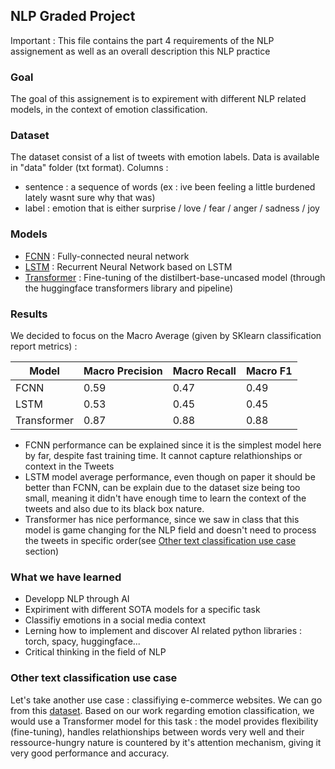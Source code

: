 ## NLP Graded Project 
Important : This file contains the part 4 requirements of the NLP assignement as well as an overall description this NLP practice

### Goal
The goal of this assignement is to expirement with different NLP related models, in the context of emotion classification.

### Dataset
The dataset consist of a list of tweets with emotion labels. Data is available in "data" folder (txt format). 
Columns : 

- sentence : a sequence of words (ex : ive been feeling a little burdened lately wasnt sure why that was)
- label : emotion that is either surprise / love / fear / anger / sadness / joy

### Models

- [FCNN](./src/notebooks/fcnn.ipynb) : Fully-connected neural network
- [LSTM](./src/notebooks/lstm.ipynb) : Recurrent Neural Network based on LSTM
- [Transformer](./src/notebooks/transformer.ipynb) : Fine-tuning of the distilbert-base-uncased model (through the huggingface transformers library and pipeline)

### Results 

We decided to focus on the Macro Average (given by SKlearn classification report metrics) :

| Model       | Macro Precision | Macro Recall | Macro F1 |
|-------------|----------------|--------------|----------|
| FCNN        | 0.59           | 0.47         | 0.49     |
| LSTM        | 0.53           | 0.45         | 0.45     |
| Transformer | 0.87           | 0.88         | 0.88     |

- FCNN performance can be explained since it is the simplest model here by far, despite fast training time. It cannot capture relathionships or context in the Tweets
- LSTM model average performance, even though on paper it should be better than FCNN, can be explain due to the dataset size being too small, meaning it didn't have enough time to learn the context of the tweets and also due to its black box nature.
- Transformer has nice performance, since we saw in class that this model is game changing for the NLP field and doesn't need to process the tweets in specific order(see [Other text classification use case](#other-text-classification-use-case) section)

### What we have learned 

- Developp NLP through AI
- Expiriment with different SOTA models for a specific task
- Classifiy emotions in a social media context
- Lerning how to implement and discover AI related python libraries : torch, spacy, huggingface...
- Critical thinking in the field of NLP

### Other text classification use case 

Let's take another use case : classifiying e-commerce websites. We can go from this [dataset](https://www.kaggle.com/datasets/saurabhshahane/ecommerce-text-classification). Based on our work regarding emotion classification, we would use a Transformer model for this task : the model provides flexibility (fine-tuning), handles relathionships between words very well and their ressource-hungry nature is countered by it's attention mechanism, giving it very good performance and accuracy.